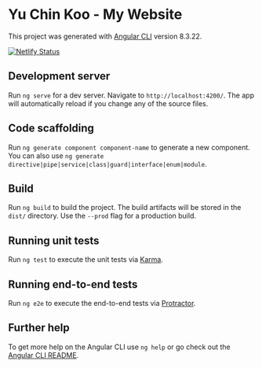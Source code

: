 # Yu Chin Koo - My Website

This project was generated with [Angular CLI](https://github.com/angular/angular-cli) version 8.3.22.

[![Netlify Status](https://api.netlify.com/api/v1/badges/a4e2f8bb-0fa4-4001-a3d3-b97499682131/deploy-status)](https://app.netlify.com/sites/friendly-ride-ac3c17/deploys)

## Development server

Run `ng serve` for a dev server. Navigate to `http://localhost:4200/`. The app will automatically reload if you change any of the source files.

## Code scaffolding

Run `ng generate component component-name` to generate a new component. You can also use `ng generate directive|pipe|service|class|guard|interface|enum|module`.

## Build

Run `ng build` to build the project. The build artifacts will be stored in the `dist/` directory. Use the `--prod` flag for a production build.

## Running unit tests

Run `ng test` to execute the unit tests via [Karma](https://karma-runner.github.io).

## Running end-to-end tests

Run `ng e2e` to execute the end-to-end tests via [Protractor](http://www.protractortest.org/).

## Further help

To get more help on the Angular CLI use `ng help` or go check out the [Angular CLI README](https://github.com/angular/angular-cli/blob/master/README.md).
